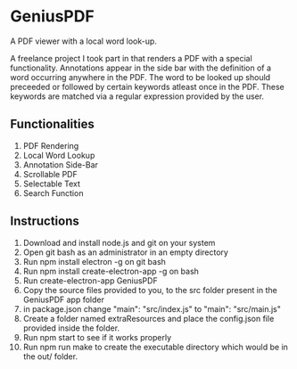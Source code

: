 # GeniusPDF
A PDF viewer with a local word look-up.

A freelance project I took part in that renders a PDF with a special functionality. Annotations appear in the side bar with the definition of a word occurring anywhere in the PDF. The word to be looked up should preceeded or followed by certain keywords atleast once in the PDF. These keywords are matched via a regular expression provided by the user.

## Functionalities

1. PDF Rendering
2. Local Word Lookup
3. Annotation Side-Bar
4. Scrollable PDF
5. Selectable Text
6. Search Function

## Instructions 

1. Download and install node.js and git on your system
2. Open git bash as an administrator in an empty directory
3. Run npm install electron -g on git bash
4. Run npm install create-electron-app -g on bash
5. Run create-electron-app GeniusPDF
6. Copy the source files provided to you, to the src folder present in the GeniusPDF app folder
7. in package.json change "main": "src/index.js" to "main": "src/main.js"
8. Create a folder named extraResources and place the config.json file provided inside the folder.
9. Run npm start to see if it works properly
10. Run npm run make to create the executable directory which would be in the out/ folder.
